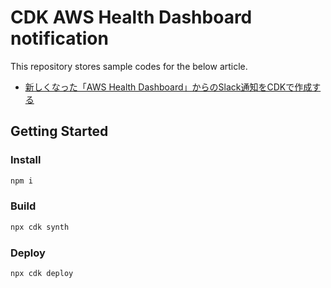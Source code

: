 # CDK AWS Health Dashboard notification

This repository stores sample codes for the below article.

- [新しくなった「AWS Health Dashboard」からのSlack通知をCDKで作成する](https://dev.classmethod.jp/articles/aws-health-dashboard-slack-notification-with-cdk/)

## Getting Started

### Install

```bash
npm i
```

### Build

```bash
npx cdk synth
```

### Deploy

```bash
npx cdk deploy
```
